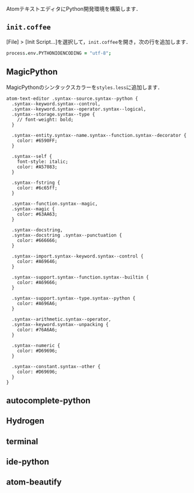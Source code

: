 AtomテキストエディタにPython開発環境を構築します．

<!-- PELICAN_END_SUMMARY -->

## `init.coffee`

[File] > [Init Script...]を選択して，`init.coffee`を開き，次の行を追加します．

```coffee
process.env.PYTHONIOENCODING = "utf-8";
```


## MagicPython

MagicPythonのシンタックスカラーを`styles.less`に追加します．

```less
atom-text-editor .syntax--source.syntax--python {
  .syntax--keyword.syntax--control,
  .syntax--keyword.syntax--operator.syntax--logical,
  .syntax--storage.syntax--type {
    // font-weight: bold;
  }

  .syntax--entity.syntax--name.syntax--function.syntax--decorator {
    color: #6590FF;
  }

  .syntax--self {
    font-style: italic;
    color: #A57083;
  }

  .syntax--fstring {
    color: #6c65ff;
  }

  .syntax--function.syntax--magic,
  .syntax--magic {
    color: #63AA63;
  }

  .syntax--docstring,
  .syntax--docstring .syntax--punctuation {
    color: #666666;
  }

  .syntax--import.syntax--keyword.syntax--control {
    color: #A69646;
  }

  .syntax--support.syntax--function.syntax--builtin {
    color: #A69666;
  }

  .syntax--support.syntax--type.syntax--python {
    color: #A696A6;
  }

  .syntax--arithmetic.syntax--operator,
  .syntax--keyword.syntax--unpacking {
    color: #76A6A6;
  }

  .syntax--numeric {
    color: #D69696;
  }

  .syntax--constant.syntax--other {
    color: #D69696;
  }
}
```

## autocomplete-python

## Hydrogen

## terminal

## ide-python

## atom-beautify

##
